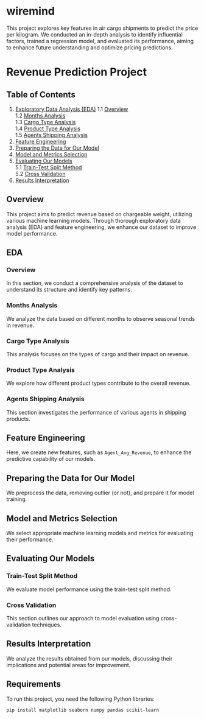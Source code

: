 # wiremind
This project explores key features in air cargo shipments to predict the price per kilogram. We conducted an in-depth analysis to identify influential factors, trained a regression model, and evaluated its performance, aiming to enhance future understanding and optimize pricing predictions.


# Revenue Prediction Project

## Table of Contents
1. [Exploratory Data Analysis (EDA)](#eda)
   1.1 [Overview](#overview)  
   1.2 [Months Analysis](#months-analysis)  
   1.3 [Cargo Type Analysis](#cargo-type-analysis)  
   1.4 [Product Type Analysis](#product-type-analysis)  
   1.5 [Agents Shipping Analysis](#agents-shipping-analysis)  
2. [Feature Engineering](#feature-engineering)  
3. [Preparing the Data for Our Model](#preparing-the-data-for-our-model)  
4. [Model and Metrics Selection](#model-and-metrics-selection)  
5. [Evaluating Our Models](#evaluating-our-models)  
   5.1 [Train-Test Split Method](#train-test-split-method)  
   5.2 [Cross Validation](#cross-validation)  
6. [Results Interpretation](#results-interpretation)  

## Overview

This project aims to predict revenue based on chargeable weight, utilizing various machine learning models. Through thorough exploratory data analysis (EDA) and feature engineering, we enhance our dataset to improve model performance.

## EDA
### Overview
In this section, we conduct a comprehensive analysis of the dataset to understand its structure and identify key patterns.

### Months Analysis
We analyze the data based on different months to observe seasonal trends in revenue.

### Cargo Type Analysis
This analysis focuses on the types of cargo and their impact on revenue.

### Product Type Analysis
We explore how different product types contribute to the overall revenue.

### Agents Shipping Analysis
This section investigates the performance of various agents in shipping products.

## Feature Engineering
Here, we create new features, such as `Agent_Avg_Revenue`, to enhance the predictive capability of our models.

## Preparing the Data for Our Model
We preprocess the data, removing outlier (or not), and prepare it for model training.

## Model and Metrics Selection
We select appropriate machine learning models and metrics for evaluating their performance.

## Evaluating Our Models
### Train-Test Split Method
We evaluate model performance using the train-test split method.

### Cross Validation
This section outlines our approach to model evaluation using cross-validation techniques.

## Results Interpretation
We analyze the results obtained from our models, discussing their implications and potential areas for improvement.

## Requirements
To run this project, you need the following Python libraries:

```bash
pip install matplotlib seaborn numpy pandas scikit-learn


